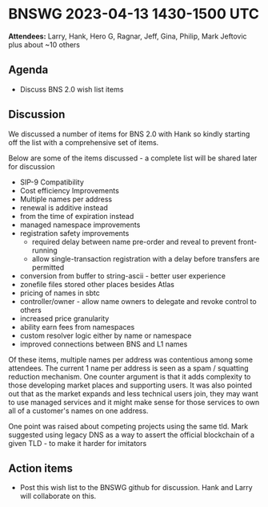 # BNSWG 2023-04-13 1430-1500 UTC

**Attendees:** Larry, Hank, Hero G, Ragnar, Jeff, Gina, Philip, Mark Jeftovic plus about ~10 others

## Agenda

- Discuss BNS 2.0 wish list items

## Discussion

We discussed a number of items for BNS 2.0 with Hank so kindly starting off the list with a comprehensive set of items.

Below are some of the items discussed - a complete list will be shared later for discussion

- SIP-9 Compatibility
- Cost efficiency Improvements
- Multiple names per address
- renewal is additive instead
- from the time of expiration instead
- managed namespace improvements
- registration safety improvements
  - required delay between name pre-order and reveal to prevent front-running
  - allow single-transaction registration with a delay before transfers are permitted
- conversion from buffer to string-ascii - better user experience
- zonefile files stored other places besides Atlas
- pricing of names in sbtc
- controller/owner - allow name owners to delegate and revoke control to others
- increased price granularity
- ability earn fees from namespaces
- custom resolver logic either by name or namespace
- improved connections between BNS and L1 names

Of these items, multiple names per address was contentious among some attendees. The current 1 name per address is seen as a spam / squatting reduction mechanism. One counter argument is that it adds complexity to those developing market places and supporting users. It was also pointed out that as the market expands and less technical users join, they may want to use managed services and it might make sense for those services to own all of a customer's names on one address.

One point was raised about competing projects using the same tld. Mark suggested using legacy DNS as a way to assert the official blockchain of a given TLD - to make it harder for imitators

## Action items

- Post this wish list to the BNSWG github for discussion. Hank and Larry will collaborate on this.
